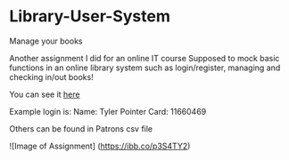 # Library-User-System
Manage your books

Another assignment I did for an online IT course
Supposed to mock basic functions in an online library system such as login/register, managing and checking in/out books!

You can see it [here](https://web.njit.edu/~dsp49/assign4.html)

Example login is:
Name: Tyler Pointer
Card: 11660469

Others can be found in Patrons csv file


![Image of Assignment]
(https://ibb.co/p3S4TY2)
